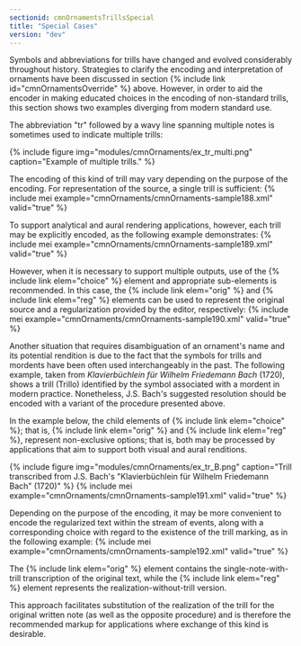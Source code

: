 ```yaml
---
sectionid: cmnOrnamentsTrillsSpecial
title: "Special Cases"
version: "dev"
---
```


Symbols and abbreviations for trills have changed and evolved considerably throughout history. Strategies to clarify the encoding and interpretation of ornaments have been discussed in section {% include link id="cmnOrnamentsOverride" %} above. However, in order to aid the encoder in making educated choices in the encoding of non-standard trills, this section shows two examples diverging from modern standard use.

The abbreviation "tr" followed by a wavy line spanning multiple notes is sometimes used to indicate multiple trills:

{% include figure img="modules/cmnOrnaments/ex_tr_multi.png" caption="Example of multiple trills." %}

The encoding of this kind of trill may vary depending on the purpose of the encoding. For representation of the source, a single trill is sufficient:
{% include mei example="cmnOrnaments/cmnOrnaments-sample188.xml" valid="true" %}
    
To support analytical and aural rendering applications, however, each trill may be explicitly encoded, as the following example demonstrates:
{% include mei example="cmnOrnaments/cmnOrnaments-sample189.xml" valid="true" %}
    
However, when it is necessary to support multiple outputs, use of the {% include link elem="choice" %} element and appropriate sub-elements is recommended. In this case, the {% include link elem="orig" %} and {% include link elem="reg" %} elements can be used to represent the original source and a regularization provided by the editor, respectively:
{% include mei example="cmnOrnaments/cmnOrnaments-sample190.xml" valid="true" %}
    
Another situation that requires disambiguation of an ornament's name and its potential rendition is due to the fact that the symbols for trills and mordents have been often used interchangeably in the past. The following example, taken from *Klavierbüchlein für Wilhelm Friedemann Bach* (1720), shows a trill (Trillo) identified by the symbol associated with a mordent in modern practice. Nonetheless, J.S. Bach's suggested resolution should be encoded with a variant of the procedure presented above.

In the example below, the child elements of {% include link elem="choice" %}; that is, {% include link elem="orig" %} and {% include link elem="reg" %}, represent non-exclusive options; that is, both may be processed by applications that aim to support both visual and aural renditions.

{% include figure img="modules/cmnOrnaments/ex_tr_B.png" caption="Trill transcribed from J.S. Bach's \"Klavierbüchlein für Wilhelm Friedemann
            Bach\" (1720)" %}
{% include mei example="cmnOrnaments/cmnOrnaments-sample191.xml" valid="true" %}
    
Depending on the purpose of the encoding, it may be more convenient to encode the regularized text within the stream of events, along with a corresponding choice with regard to the existence of the trill marking, as in the following example:
{% include mei example="cmnOrnaments/cmnOrnaments-sample192.xml" valid="true" %}
    
The {% include link elem="orig" %} element contains the single-note-with-trill transcription of the original text, while the {% include link elem="reg" %} element represents the realization-without-trill version.

This approach facilitates substitution of the realization of the trill for the original written note (as well as the opposite procedure) and is therefore the recommended markup for applications where exchange of this kind is desirable.
